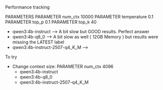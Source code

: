 Performance tracking

PARAMETERS
    PARAMETER num_ctx 10000
    PARAMETER temperature 0.1
    PARAMETER top_p 0.1
    PARAMETER top_k 40

- qwen3:4b-instruct    --> A bit slow but GOOD results. Perfect answer
- qwen3:4b-q8_0        --> A bit slow as well ( 12GB Memory ) but results were missing the LATEST label
- qwen3:4b-instruct-2507-q4_K_M --> 





To try
 - Change context size: PARAMETER num_ctx 4096
   - qwen3:4b-instruct
   - qwen3:4b-q8_0
   - qwen3:4b-instruct-2507-q4_K_M